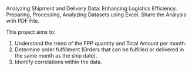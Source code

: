 Analyzing Shipment and Delivery Data: Enhancing Logistics Efficiency. Preparing, Processing, Analyzing Datasets using Excel. Share the Analysis with PDF File.

This project aims to:

1. Understand the trend of the FPP quantity and Total Amount per month.
2. Determine order fulfillment (Orders that can be fulfilled or delivered in the same month as the ship date).
3. Identify correlations within the data.
